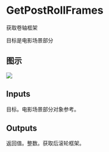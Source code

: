 # GetPostRollFrames

获取卷轴框架

目标是电影场景部分

## 图示

![]($-20221218-20523770.png)

## Inputs

目标。电影场景部分对象参考。  

## Outputs

返回值。整数。获取后滚轮框架。
